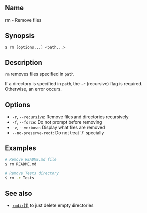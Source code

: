 ## Name

rm - Remove files

## Synopsis

```**sh
$ rm [options...] <path...>
```

## Description

`rm` removes files specified in `path`.

If a directory is specified in `path`, the `-r` (recursive) flag is required. Otherwise, an error occurs.

## Options

* `-r`, `--recursive`: Remove files and directories recursively
* `-f`, `--force`: Do not prompt before removing
* `-v`, `--verbose`: Display what files are removed
* `--no-preserve-root`: Do not treat '/' specially

## Examples

```sh
# Remove README.md file
$ rm README.md

# Remove Tests directory
$ rm -r Tests
```

## See also
* [`rmdir`(1)](help://man/1/rmdir) to just delete empty directories
